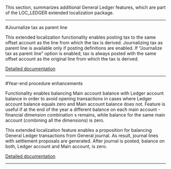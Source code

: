 This section, summarizes additional General Ledger features, which are part of the LOC_LEDGER extended localization package.

-----

#Journalize tax as parent line

This extended localization functionality enables posting tax to the same offset account as the line from which the tax is derived. Journalizing tax as parent line is available only if posting definitions are enabled. If “Journalize tax as parent line” option is enabled, tax is always posted with the same offset account as the original line from which the tax is derived.

[Detailed documentation](/Help/Extended-Localization/General-Ledger-features/Journalize-tax-as-parent-line)

-----
#Year-end procedure enhancements

Functionality enables balancing Main account balance with Ledger account balance in order to avoid opening transactions in cases where Ledger account balance equals zero and Main account balance does not. Feature is useful if at the end of the year a different balance on each main account - financial dimension combination s remains, while balance for the same main account (combining all the dimensions) is zero.

This extended localization feature enables a proposition for balancing General Ledger transactions from General journal. As result, journal lines with settlement proposals are generated. After journal is posted, balance on both, Ledger account and Main account, is zero.

[Detailed documentation](https://adacta.sharepoint.com/:w:/r/sites/ERP-Product-Development/Shared%20Documents/D365FO%20Localization%20documentation/D365%20ext%20LOC_Opening%20transactions.docx?d=we67640e06b9c4c3f8474e13701abddbe&csf=1&e=QrZuQ8)

-----